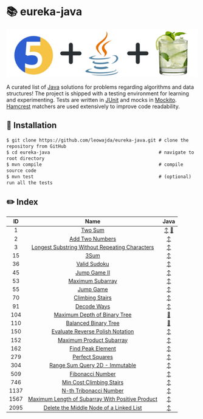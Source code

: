 # :books: eureka-java

![banner](./docs/banner.png "banner")

A curated list of [Java](https://www.java.com/en/) solutions for problems regarding algorithms and data structures! The project is shipped with a testing environment for learning and experimenting.
Tests are written in [JUnit](https://junit.org/junit5/) and mocks in [Mockito](https://site.mockito.org/). [Hamcrest](https://hamcrest.org/JavaHamcrest/) matchers are used extensively to improve code readability.

## :pushpin: Installation

```shell
$ git clone https://github.com/leowajda/eureka-java.git # clone the repository from GitHub
$ cd eureka-java                                        # navigate to root directory
$ mvn compile                                           # compile source code
$ mvn test                                              # (optional) run all the tests
```

## :pencil2: Index

|  ID  |                                                                Name                                                                 |                                                                                                                     Java                                                                                                                      |
|:----:|:-----------------------------------------------------------------------------------------------------------------------------------:|:---------------------------------------------------------------------------------------------------------------------------------------------------------------------------------------------------------------------------------------------:|
|  1   |                                          [Two Sum](https://leetcode.com/problems/two-sum/)                                          | [:arrow_up_down:](https://github.com/leowajda/eureka-java/blob/master/src/main/java/array/iterative/LC_0001.java) [:arrows_counterclockwise:](https://github.com/leowajda/eureka-java/blob/master/src/main/java/array/recursive/LC_0001.java) |
|  2   |                                  [Add Two Numbers](https://leetcode.com/problems/add-two-numbers/)                                  |                                                        [:arrow_up_down:](https://github.com/leowajda/eureka-java/blob/master/src/main/java/singly_linked_list/iterative/LC_0002.java)                                                         |
|  3   |   [Longest Substring Without Repeating Characters](https://leetcode.com/problems/longest-substring-without-repeating-characters/)   |                                                              [:arrow_up_down:](https://github.com/leowajda/eureka-java/blob/master/src/main/java/string/iterative/LC_0003.java)                                                               |
|  15  |                                             [3Sum](https://leetcode.com/problems/3sum/)                                             |                                                               [:arrow_up_down:](https://github.com/leowajda/eureka-java/blob/master/src/main/java/array/iterative/LC_0015.java)                                                               |
|  36  |                                     [Valid Sudoku](https://leetcode.com/problems/valid-sudoku/)                                     |                                                               [:arrow_up_down:](https://github.com/leowajda/eureka-java/blob/master/src/main/java/array/iterative/LC_0036.java)                                                               |
|  45  |                                     [Jump Game II](https://leetcode.com/problems/jump-game-ii/)                                     |                                                               [:arrow_up_down:](https://github.com/leowajda/eureka-java/blob/master/src/main/java/array/iterative/LC_0045.java)                                                               |
|  53  |                                 [Maximum Subarray](https://leetcode.com/problems/maximum-subarray/)                                 |                                                               [:arrow_up_down:](https://github.com/leowajda/eureka-java/blob/master/src/main/java/array/iterative/LC_0053.java)                                                               |
|  55  |                                        [Jump Game](https://leetcode.com/problems/jump-game/)                                        |                                                               [:arrow_up_down:](https://github.com/leowajda/eureka-java/blob/master/src/main/java/array/iterative/LC_0055.java)                                                               |
|  70  |                                  [Climbing Stairs](https://leetcode.com/problems/climbing-stairs/)                                  |                                                               [:arrow_up_down:](https://github.com/leowajda/eureka-java/blob/master/src/main/java/math/iterative/LC_0070.java)                                                                |
|  91  |                                      [Decode Ways](https://leetcode.com/problems/decode-ways/)                                      |                                                              [:arrow_up_down:](https://github.com/leowajda/eureka-java/blob/master/src/main/java/string/iterative/LC_0091.java)                                                               |
| 104  |                     [Maximum Depth of Binary Tree](https://leetcode.com/problems/maximum-depth-of-binary-tree/)                     |                                                       [:arrows_counterclockwise:](https://github.com/leowajda/eureka-java/blob/master/src/main/java/binary_tree/recursive/LC_0104.java)                                                       |
| 110  |                             [Balanced Binary Tree](https://leetcode.com/problems/balanced-binary-tree/)                             |                                                       [:arrows_counterclockwise:](https://github.com/leowajda/eureka-java/blob/master/src/main/java/binary_tree/recursive/LC_0110.java)                                                       |
| 150  |                 [Evaluate Reverse Polish Notation](https://leetcode.com/problems/evaluate-reverse-polish-notation/)                 |                                                              [:arrow_up_down:](https://github.com/leowajda/eureka-java/blob/master/src/main/java/string/iterative/LC_0150.java)                                                               |
| 152  |                         [Maximum Product Subarray](https://leetcode.com/problems/maximum-product-subarray/)                         |                                                               [:arrow_up_down:](https://github.com/leowajda/eureka-java/blob/master/src/main/java/array/iterative/LC_0152.java)                                                               |
| 162  |                                [Find Peak Element](https://leetcode.com/problems/find-peak-element/)                                |                                                               [:arrow_up_down:](https://github.com/leowajda/eureka-java/blob/master/src/main/java/array/iterative/LC_0162.java)                                                               |
| 279  |                                  [Perfect Squares](https://leetcode.com/problems/perfect-squares/)                                  |                                                               [:arrow_up_down:](https://github.com/leowajda/eureka-java/blob/master/src/main/java/math/iterative/LC_0279.java)                                                                |
| 304  |                    [Range Sum Query 2D - Immutable](https://leetcode.com/problems/range-sum-query-2d-immutable/)                    |                                                               [:arrow_up_down:](https://github.com/leowajda/eureka-java/blob/master/src/main/java/graph/iterative/LC_0304.java)                                                               |
| 509  |                                 [Fibonacci Number](https://leetcode.com/problems/fibonacci-number/)                                 |                                                               [:arrow_up_down:](https://github.com/leowajda/eureka-java/blob/master/src/main/java/math/iterative/LC_0509.java)                                                                |
| 746  |                         [Min Cost Climbing Stairs](https://leetcode.com/problems/min-cost-climbing-stairs/)                         |                                                               [:arrow_up_down:](https://github.com/leowajda/eureka-java/blob/master/src/main/java/math/iterative/LC_0746.java)                                                                |
| 1137 |                           [N-th Tribonacci Number](https://leetcode.com/problems/n-th-tribonacci-number/)                           |                                                               [:arrow_up_down:](https://github.com/leowajda/eureka-java/blob/master/src/main/java/math/iterative/LC_1137.java)                                                                |
| 1567 | [Maximum Length of Subarray With Positive Product](https://leetcode.com/problems/maximum-length-of-subarray-with-positive-product/) |                                                               [:arrow_up_down:](https://github.com/leowajda/eureka-java/blob/master/src/main/java/array/iterative/LC_1567.java)                                                               |
| 2095 |          [Delete the Middle Node of a Linked List](https://leetcode.com/problems/delete-the-middle-node-of-a-linked-list/)          |                                                        [:arrow_up_down:](https://github.com/leowajda/eureka-java/blob/master/src/main/java/singly_linked_list/iterative/LC_2095.java)                                                         |